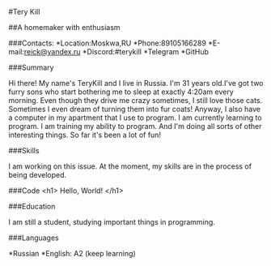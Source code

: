 #Tery Kill

##A homemaker with enthusiasm

###Contacts:
*Location:Moskwa,RU
*Phone:89105166289
*E-mail:reick@yandex.ru
*Discord:#terykill
*Telegram
*GitHub

###Summary

Hi there! My name's TeryKill and I live in Russia. I'm 31 years old.I've got two furry sons who start bothering me to sleep at exactly 4:20am every morning. Even though they drive me crazy sometimes, I still love those cats. Sometimes I even dream of turning them into fur coats! 
Anyway, I also have a computer in my apartment that I use to program.
I am currently learning to program. I am training my ability to program. And I'm doing all sorts of other interesting things. So far it's been a lot of fun!

###Skills

 I am working on this issue. At the moment, my skills are in the process of being developed.

###Code
&lt;<span>h1</span>&gt; Hello, World! &lt;<span>/h1<span>&gt; 

###Education

I am still a student, studying important things in programming.

###Languages

*Russian
*English: A2 (keep learning)
